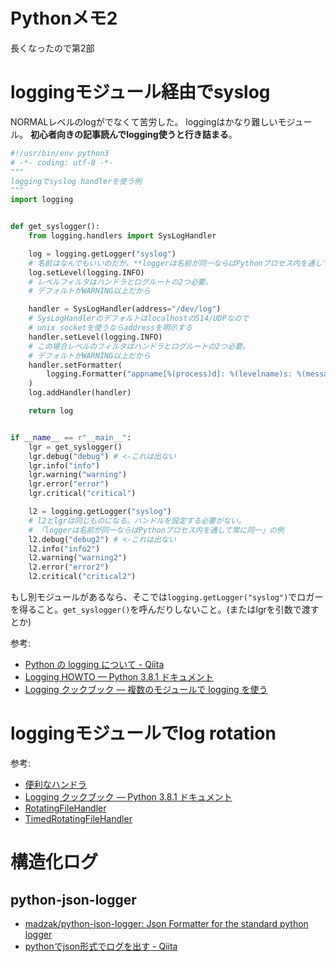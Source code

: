 # Pythonメモ2

長くなったので第2部


# loggingモジュール経由でsyslog

NORMALレベルのlogがでなくて苦労した。
loggingはかなり難しいモジュール。
**初心者向きの記事読んでlogging使うと行き詰まる**。

```python
#!/usr/bin/env python3
# -*- coding: utf-8 -*-
"""
loggingでsyslog handlerを使う例
"""
import logging


def get_syslogger():
    from logging.handlers import SysLogHandler

    log = logging.getLogger("syslog")
    # 名前はなんでもいいのだが、**loggerは名前が同一ならばPythonプロセス内を通して常に同一**
    log.setLevel(logging.INFO)
    # レベルフィルタはハンドラとログルートの2つ必要。
    # デフォルトがWARNING以上だから

    handler = SysLogHandler(address="/dev/log")
    # SysLogHandlerのデフォルトはlocalhostの514/UDPなので
    # unix socketを使うならaddressを明示する
    handler.setLevel(logging.INFO)
    # この場合レベルのフィルタはハンドラとログルートの2つ必要。
    # デフォルトがWARNING以上だから
    handler.setFormatter(
        logging.Formatter("appname[%(process)d]: %(levelname)s: %(message)s at %(filename)s(%(lineno)d)")
    )
    log.addHandler(handler)

    return log


if __name__ == r"__main__":
    lgr = get_syslogger()
    lgr.debug("debug") # <-これは出ない
    lgr.info("info")
    lgr.warning("warning")
    lgr.error("error")
    lgr.critical("critical")

    l2 = logging.getLogger("syslog")
    # l2とlgrは同じものになる。ハンドルを設定する必要がない。
    # 「loggerは名前が同一ならばPythonプロセス内を通して常に同一」の例
    l2.debug("debug2") # <-これは出ない
    l2.info("info2")
    l2.warning("warning2")
    l2.error("error2")
    l2.critical("critical2")
```

もし別モジュールがあるなら、そこでは`logging.getLogger("syslog")`でロガーを得ること。`get_syslogger()`を呼んだりしないこと。(またはlgrを引数で渡すとか)

参考:
- [Python の logging について - Qiita](https://qiita.com/kitsuyui/items/5a7484a09eeacb564649)
- [Logging HOWTO — Python 3.8.1 ドキュメント](https://docs.python.org/ja/3/howto/logging.html)
- [Logging クックブック — 複数のモジュールで logging を使う](https://docs.python.org/ja/3/howto/logging-cookbook.html#using-logging-in-multiple-modules)


# loggingモジュールでlog rotation

参考:
- [便利なハンドラ](https://docs.python.org/ja/3/howto/logging.html#useful-handlers)
- [Logging クックブック — Python 3.8.1 ドキュメント](https://docs.python.org/ja/3/howto/logging-cookbook.html#logging-cookbook)
- [RotatingFileHandler](https://docs.python.org/ja/3/library/logging.handlers.html#logging.handlers.RotatingFileHandler)
- [TimedRotatingFileHandler](https://docs.python.org/ja/3/library/logging.handlers.html#logging.handlers.TimedRotatingFileHandler)


# 構造化ログ

## python-json-logger

- [madzak/python-json-logger: Json Formatter for the standard python logger](https://github.com/madzak/python-json-logger)
- [pythonでjson形式でログを出す - Qiita](https://qiita.com/sakamossan/items/8e4141e789a2110e037b)